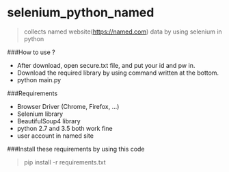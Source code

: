 # selenium_python_named
> collects named website(https://named.com) data by using selenium in python

###How to use ?
* After download, open secure.txt file, and put your id and pw in.
* Download the required library by using command written at the bottom.
* python main.py



###Requirements
- Browser Driver (Chrome, Firefox, ...)
- Selenium library
- BeautifulSoup4 library
- python 2.7 and 3.5 both work fine
- user account in named site

###Install these requirements by using this code
> pip install -r requirements.txt
